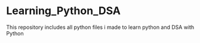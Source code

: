 # Learning_Python_DSA
This  repository includes all python files i made to learn python and DSA with Python
